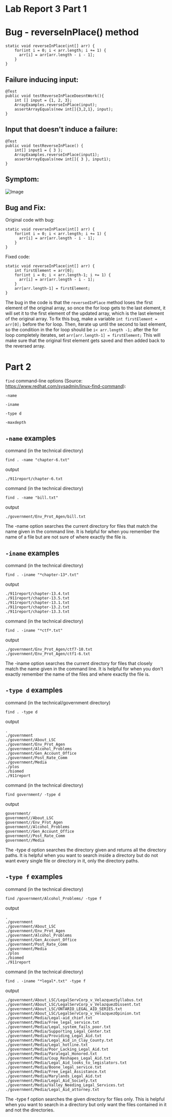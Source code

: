 # Lab Report 3 Part 1
# Bug - reverseInPlace() method
```
static void reverseInPlace(int[] arr) {
    for(int i = 0; i < arr.length; i += 1) {
      arr[i] = arr[arr.length - i - 1];
    }
}
```
## Failure inducing input:
```
@Test
public void testReverseInPlaceDoesntWork(){
    int [] input = {1, 2, 3};
    ArrayExamples.reverseInPlace(input);
    assertArrayEquals(new int[]{3,2,1}, input); 
}
```
## Input that doesn't induce a failure:
```
@Test 
public void testReverseInPlace() {
    int[] input1 = { 3 };
    ArrayExamples.reverseInPlace(input1);
    assertArrayEquals(new int[]{ 3 }, input1);
}
```
## Symptom:
![Image](tests.jpeg)

## Bug and Fix:
Original code with bug:
```
static void reverseInPlace(int[] arr) {
    for(int i = 0; i < arr.length; i += 1) {
      arr[i] = arr[arr.length - i - 1];
    }
}
```

Fixed code:
```
static void reverseInPlace(int[] arr) {
    int firstElement = arr[0];
    for(int i = 0; i < arr.length-1; i += 1) {
      arr[i] = arr[arr.length - i - 1]; 
    }
    arr[arr.length-1] = firstElement;
}
```
The bug in the code is that the `reversedInPlace` method loses the first element of the original array, so once the for loop gets to the last element, it will set it to the first element of the updated array, which is the last element of the original array. To fix this bug, make a variable `int firstElement = arr[0];` before the for loop. Then, iterate up until the second to last element, so the condition in the for loop should be `i< arr.length -1;` after the for loop completely iterates, set `arr[arr.length-1] = firstElement;` This will make sure that the original first element gets saved and then added back to the reversed array.

# Part 2
`find` 
command-line options (Source: https://www.redhat.com/sysadmin/linux-find-command):

`-name`

`-iname`

`-type d`

`-maxdepth`

## `-name` examples
command (in the technical directory)
```
find . -name "chapter-6.txt"
```
output
```
./911report/chapter-6.txt
```

command (in the technical directory)
```
find . -name "bill.txt"
```
output
```
./government/Env_Prot_Agen/bill.txt
```
The -name option searches the current directory for files that match the name given in the command line. It is helpful for when you remember the name of a file but are not sure of where exactly the file is.

## `-iname` examples
command (in the technical directory)
```
find . -iname "*chapter-13*.txt"
```
output
```
./911report/chapter-13.4.txt
./911report/chapter-13.5.txt
./911report/chapter-13.1.txt
./911report/chapter-13.2.txt
./911report/chapter-13.3.txt
```

command (in the technical directory)
```
find . -iname "*ctf*.txt"
```
output
```
./government/Env_Prot_Agen/ctf7-10.txt
./government/Env_Prot_Agen/ctf1-6.txt
```
The -iname option searches the current directory for files that closely match the name given in the command line. It is helpful for when you don't exactly remember the name of the files and where exactly the file is.

## `-type d` examples
command (in the technical/government directory)
```
find . -type d
```
output
```
.
./government
./government/About_LSC
./government/Env_Prot_Agen
./government/Alcohol_Problems
./government/Gen_Account_Office
./government/Post_Rate_Comm
./government/Media
./plos
./biomed
./911report
```

command (in the technical directory)
```
find government/ -type d
```
output
```
government/
government//About_LSC
government//Env_Prot_Agen
government//Alcohol_Problems
government//Gen_Account_Office
government//Post_Rate_Comm
government//Media
```
The -type d option searches the directory given and returns all the directory paths. It is helpful when you want to search inside a directory but do not want every single file or directory in it, only the directory paths.

## `-type f` examples
command (in the technical directory)
```
find /government/Alcohol_Problems/ -type f
```
output
```
.
./government
./government/About_LSC
./government/Env_Prot_Agen
./government/Alcohol_Problems
./government/Gen_Account_Office
./government/Post_Rate_Comm
./government/Media
./plos
./biomed
./911report
```

command (in the technical directory)
```
find . -iname "*legal*.txt" -type f 
```
output
```
./government/About_LSC/LegalServCorp_v_VelazquezSyllabus.txt
./government/About_LSC/LegalServCorp_v_VelazquezDissent.txt
./government/About_LSC/ONTARIO_LEGAL_AID_SERIES.txt
./government/About_LSC/LegalServCorp_v_VelazquezOpinion.txt
./government/Media/Legal-aid_chief.txt
./government/Media/Free_legal_service.txt
./government/Media/Legal_system_fails_poor.txt
./government/Media/Supporting_Legal_Center.txt
./government/Media/Providing_Legal_Aid.txt
./government/Media/Legal_Aid_in_Clay_County.txt
./government/Media/Legal_hotline.txt
./government/Media/Poor_Lacking_Legal_Aid.txt
./government/Media/Paralegal_Honored.txt
./government/Media/Coup_Reshapes_Legal_Aid.txt
./government/Media/Legal_Aid_looks_to_legislators.txt
./government/Media/Boone_legal_service.txt
./government/Media/Free_Legal_Assistance.txt
./government/Media/Marylands_Legal_Aid.txt
./government/Media/Legal_Aid_Society.txt
./government/Media/Valley_Needing_Legal_Services.txt
./government/Media/Legal_Aid_attorney.txt
```
The -type f option searches the given directory for files only. This is helpful when you want to search in a directory but only want the files contained in it and not the directories. 
